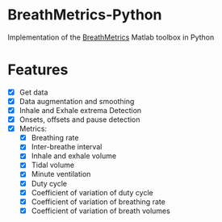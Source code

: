 # BreathMetrics-Python
Implementation of the [BreathMetrics](https://github.com/zelanolab/breathmetrics) Matlab toolbox in Python

# Features
- [x] Get data
- [x] Data augmentation and smoothing
- [x] Inhale and Exhale extrema Detection
- [x] Onsets, offsets and pause detection
- [x] Metrics:
  - [x] Breathing rate
  - [x] Inter-breathe interval
  - [x] Inhale and exhale volume
  - [x] Tidal volume
  - [x] Minute ventilation
  - [x] Duty cycle
  - [x] Coefficient of variation of duty cycle
  - [x] Coefficient of variation of breathing rate
  - [x] Coefficient of variation of breath volumes

